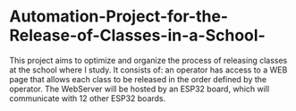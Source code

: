 # Automation-Project-for-the-Release-of-Classes-in-a-School-
This project aims to optimize and organize the process of releasing classes at the school where I study. It consists of: an operator has access to a WEB page that allows each class to be released in the order defined by the operator. The WebServer will be hosted by an ESP32 board, which will communicate with 12 other ESP32 boards. 
